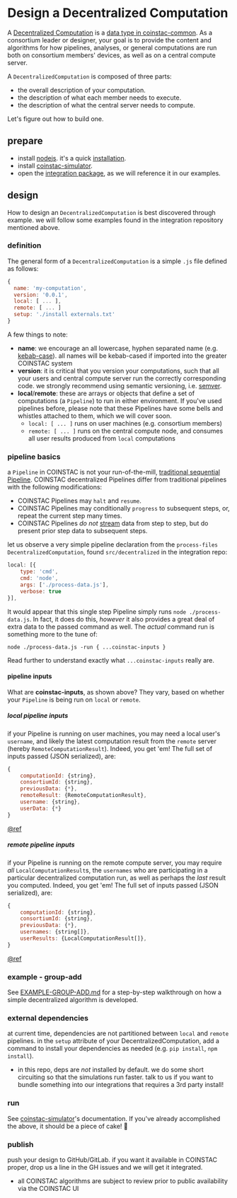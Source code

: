 # Design a Decentralized Computation

A  [Decentralized Computation](http://mrn-code.github.io/coinstac/coinstac-common/DecentralizedComputation.html) is a [data type in coinstac-common](http://mrn-code.github.io/coinstac/coinstac-common/index.html). As a consortium leader or designer, your goal is to provide the content and algorithms for how pipelines, analyses, or general computations are run both on  consortium members' devices, as well as on a central compute server.

A `DecentralizedComputation` is composed of three parts:
- the overall description of your computation.
- the description of what each member needs to execute.
- the description of what the central server needs to compute.

Let's figure out how to build one.

## prepare
- install [nodejs](https://nodejs.org).  it's a quick [installation](https://nodejs.org/en/download/).
- install [coinstac-simulator](http://mrn-code.github.io/coinstac/coinstac-simulator/).
- open the [integration package](http://mrn-code.github.io/coinstac/coinstac-decentralized-algorithm-integration/), as we will reference it in our examples.

## design

How to design an `DecentralizedComputation` is best discovered through example. we will follow some examples found in the integration repository mentioned above.

### definition

The general form of a `DecentralizedComputation` is a simple `.js` file defined as follows:

```js
{
  name: 'my-computation',
  version: '0.0.1',
  local: [ ... ],
  remote: [ ... ]
  setup: './install externals.txt'
}
```

A few things to note:
- **name**: we encourage an all lowercase, hyphen separated name (e.g. [kebab-case](https://lodash.com/docs#kebabCase)).  all names will be kebab-cased if imported into the greater COINSTAC system
- **version**: it is critical that you version your computations, such that all your users and central compute server run the correctly corresponding code.  we strongly recommend using semantic versioning, i.e. [semver](http://semver.org/).
- **local**/**remote**: these are arrays or objects that define a set of computations (a `Pipeline`) to run in either environment.  If you've used pipelines before, please note that these Pipelines have some bells and whistles attached to them, which we will cover soon.
  - `local: [ ... ]` runs on user machines (e.g. consortium members)
  - `remote: [ ... ]` runs on the central compute node, and consumes all user results produced from `local` computations

### pipeline basics

a `Pipeline` in COINSTAC is not your run-of-the-mill, [traditional sequential Pipeline](https://en.wikipedia.org/wiki/Pipeline_(computing)).  COINSTAC decentralized Pipelines differ from traditional pipelines with the following modifications:

- COINSTAC Pipelines may `halt` and `resume`.
- COINSTAC Pipelines may conditionally `progress` to subsequent steps, or, repeat the current step many times.
- COINSTAC Pipelines _do not_ [stream](https://en.wikipedia.org/wiki/Stream_(computing)) data from step to step, but do present prior step data to subsequent steps.

let us observe a very simple pipeline declaration from the `process-files` `DecentralizedComputation`, found `src/decentralized` in the integration repo:

```js
local: [{
    type: 'cmd',
    cmd: 'node',
    args: ['./process-data.js'],
    verbose: true
}],
```

It would appear that this single step Pipeline simply runs `node ./process-data.js`.  In fact, it does do this, _however_ it also provides a great deal of extra data to the passed command as well.  The _actual_ command run is something more to the tune of:

`node ./process-data.js -run { ...coinstac-inputs }`

Read further to understand exactly what `...coinstac-inputs` really are.

#### pipeline inputs

What are **coinstac-inputs**, as shown above?  They vary, based on whether your `Pipeline` is being run on `local` or `remote`.

##### local pipeline inputs

if your Pipeline is running on user machines, you may need a local user's `username`, and likely the latest computation result from the `remote` server (hereby `RemoteComputationResult`).  Indeed, you get 'em!  The full set of inputs passed (JSON serialized), are:

```js
{
    computationId: {string},
    consortiumId: {string},
    previousData: {*},
    remoteResult: {RemoteComputationResult},
    username: {string},
    userData: {*}
}
```
[@ref](http://mrn-code.github.io/coinstac/coinstac-common/LocalPipelineRunner.html#run)

##### remote pipeline inputs

if your Pipeline is running on the remote compute server, you may require _all_ `LocalComputationResult`s, the `usernames` who are participating in a particular decentralized computation run, as well as perhaps the _last_ result you computed.  Indeed, you get 'em!  The full set of inputs passed (JSON serialized), are:

```js
{
    computationId: {string},
    consortiumId: {string},
    previousData: {*},
    usernames: {string[]},
    userResults: {LocalComputationResult[]},
}
```
[@ref](http://mrn-code.github.io/coinstac/coinstac-common/RemotePipelineRunner.html#run)

### example - group-add
See [EXAMPLE-GROUP-ADD.md](./EXAMPLE-GROUP-ADD.md) for a step-by-step walkthrough on how a simple decentralized algorithm is developed.


### external dependencies

at current time, dependencies are not partitioned between `local` and `remote` pipelines.  in the `setup` attribute of your DecentralizedComputation, add a command to install your dependencies as needed (e.g. `pip install`, `npm install`).
  - in this repo, deps are _not_ installed by default.  we do some short circuiting so that the simulations run faster.  talk to us if you want to bundle something into our integrations that requires a 3rd party install!

### run

See [coinstac-simulator](http://mrn-code.github.io/coinstac/coinstac-simulator/)'s documentation.  If you've already accomplished the above, it should be a piece of cake! :cake:

### publish

push your design to GitHub/GitLab.  if you want it available in COINSTAC proper, drop us a line in the GH issues and we will get it integrated.
  - all COINSTAC algorithms are subject to review prior to public availability via the COINSTAC UI
